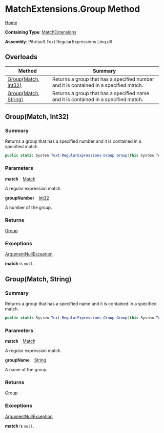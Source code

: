 # MatchExtensions\.Group Method

[Home](../../../../../../../README.md)

**Containing Type**: [MatchExtensions](../README.md)

**Assembly**: Pihrtsoft\.Text\.RegularExpressions\.Linq\.dll

## Overloads

| Method | Summary |
| ------ | ------- |
| [Group(Match, Int32)](#Pihrtsoft_Text_RegularExpressions_Linq_Extensions_MatchExtensions_Group_System_Text_RegularExpressions_Match_System_Int32_) | Returns a group that has a specified number and it is contained in a specified match\. |
| [Group(Match, String)](#Pihrtsoft_Text_RegularExpressions_Linq_Extensions_MatchExtensions_Group_System_Text_RegularExpressions_Match_System_String_) | Returns a group that has a specified name and it is contained in a specified match\. |

## Group\(Match, Int32\) <a name="Pihrtsoft_Text_RegularExpressions_Linq_Extensions_MatchExtensions_Group_System_Text_RegularExpressions_Match_System_Int32_"></a>

### Summary

Returns a group that has a specified number and it is contained in a specified match\.

```csharp
public static System.Text.RegularExpressions.Group Group(this System.Text.RegularExpressions.Match match, int groupNumber)
```

### Parameters

**match** &ensp; [Match](https://docs.microsoft.com/en-us/dotnet/api/system.text.regularexpressions.match)

A regular expression match\.

**groupNumber** &ensp; [Int32](https://docs.microsoft.com/en-us/dotnet/api/system.int32)

A number of the group\.

### Returns

[Group](https://docs.microsoft.com/en-us/dotnet/api/system.text.regularexpressions.group)

### Exceptions

[ArgumentNullException](https://docs.microsoft.com/en-us/dotnet/api/system.argumentnullexception)

**match** is `null`\.

## Group\(Match, String\) <a name="Pihrtsoft_Text_RegularExpressions_Linq_Extensions_MatchExtensions_Group_System_Text_RegularExpressions_Match_System_String_"></a>

### Summary

Returns a group that has a specified name and it is contained in a specified match\.

```csharp
public static System.Text.RegularExpressions.Group Group(this System.Text.RegularExpressions.Match match, string groupName)
```

### Parameters

**match** &ensp; [Match](https://docs.microsoft.com/en-us/dotnet/api/system.text.regularexpressions.match)

A regular expression match\.

**groupName** &ensp; [String](https://docs.microsoft.com/en-us/dotnet/api/system.string)

A name of the group\.

### Returns

[Group](https://docs.microsoft.com/en-us/dotnet/api/system.text.regularexpressions.group)

### Exceptions

[ArgumentNullException](https://docs.microsoft.com/en-us/dotnet/api/system.argumentnullexception)

**match** is `null`\.

